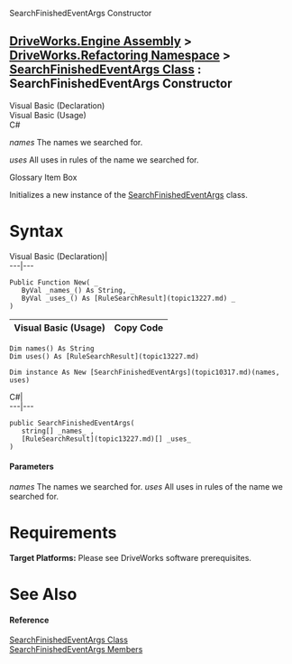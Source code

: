SearchFinishedEventArgs Constructor   
  
[DriveWorks.Engine Assembly](topic2156.md) > [DriveWorks.Refactoring Namespace](topic10266.md) > [SearchFinishedEventArgs Class](topic10317.md) : SearchFinishedEventArgs Constructor  
---  
  
Visual Basic (Declaration)    
Visual Basic (Usage)    
C# 

_names_
    The names we searched for.

_uses_
    All uses in rules of the name we searched for.

Glossary Item Box

Initializes a new instance of the [SearchFinishedEventArgs](topic10317.md) class. 

# Syntax

Visual Basic (Declaration)|   
---|---  
      
    
    Public Function New( _
       ByVal _names_() As String, _
       ByVal _uses_() As [RuleSearchResult](topic13227.md) _
    )  
  
Visual Basic (Usage)| Copy Code  
---|---  
      
    
    Dim names() As String
    Dim uses() As [RuleSearchResult](topic13227.md)
     
    Dim instance As New [SearchFinishedEventArgs](topic10317.md)(names, uses)  
  
C#|   
---|---  
      
    
    public SearchFinishedEventArgs( 
       string[] _names_ ,
       [RuleSearchResult](topic13227.md)[] _uses_
    )  
  
#### Parameters

 _names_
    The names we searched for.
_uses_
    All uses in rules of the name we searched for.

# Requirements

**Target Platforms:** Please see DriveWorks software prerequisites.

# See Also

#### Reference

[SearchFinishedEventArgs Class](topic10317.md)   
[SearchFinishedEventArgs Members](topic10318.md)


